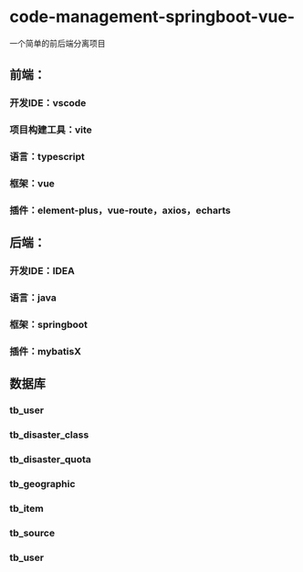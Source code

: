 # code-management-springboot-vue-

一个简单的前后端分离项目

## 前端：
### 开发IDE：vscode
### 项目构建工具：vite
### 语言：typescript
### 框架：vue
### 插件：element-plus，vue-route，axios，echarts

## 后端：
### 开发IDE：IDEA
### 语言：java
### 框架：springboot
### 插件：mybatisX

## 数据库
### tb_user
### tb_disaster_class
### tb_disaster_quota
### tb_geographic
### tb_item
### tb_source
### tb_user
